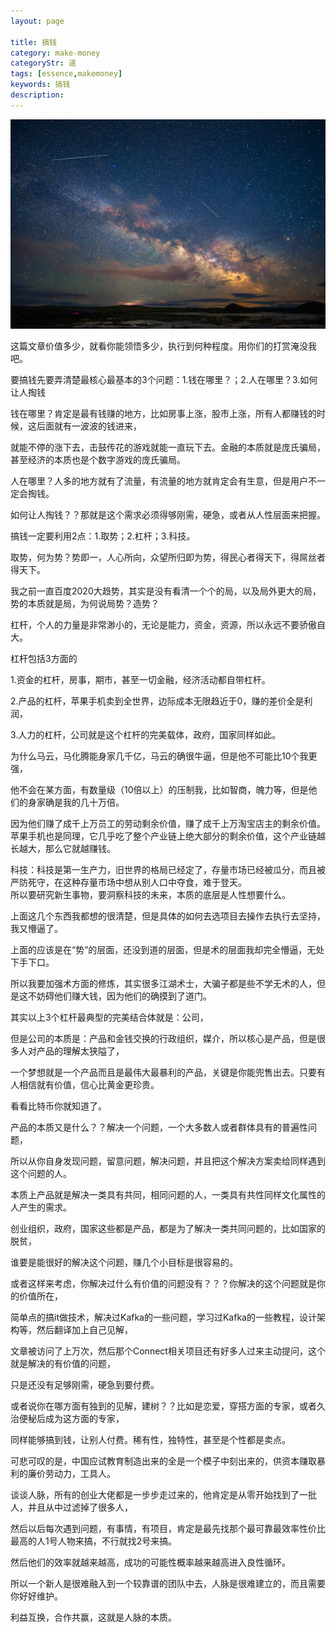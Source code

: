 ```yaml
---
layout: page

title: 搞钱
category: make-money
categoryStr: 道
tags: [essence,makemoney]
keywords: 搞钱
description:
---
```



<img src="/img/header/makemoney.jpg" class="post-img" alt="makeymoney">

这篇文章价值多少，就看你能领悟多少，执行到何种程度。用你们的打赏淹没我吧。

要搞钱先要弄清楚最核心最基本的3个问题：1.钱在哪里？；2.人在哪里？3.如何让人掏钱

钱在哪里？肯定是最有钱赚的地方，比如房事上涨，股市上涨，所有人都赚钱的时候，这后面就有一波波的钱进来，

就能不停的涨下去，击鼓传花的游戏就能一直玩下去。金融的本质就是庞氏骗局，甚至经济的本质也是个数字游戏的庞氏骗局。

人在哪里？人多的地方就有了流量，有流量的地方就肯定会有生意，但是用户不一定会掏钱。

如何让人掏钱？？那就是这个需求必须得够刚需，硬急，或者从人性层面来把握。



搞钱一定要利用2点：1.取势；2.杠杆；3.科技。

取势，何为势？势即一，人心所向，众望所归即为势，得民心者得天下，得屌丝者得天下。

我之前一直百度2020大趋势，其实是没有看清一个个的局，以及局外更大的局，势的本质就是局，为何说局势？造势？



杠杆，个人的力量是非常渺小的，无论是能力，资金，资源，所以永远不要骄傲自大。

杠杆包括3方面的

1.资金的杠杆，房事，期市，甚至一切金融，经济活动都自带杠杆。

2.产品的杠杆，苹果手机卖到全世界，边际成本无限趋近于0，赚的差价全是利润，

3.人力的杠杆，公司就是这个杠杆的完美载体，政府，国家同样如此。

为什么马云，马化腾能身家几千亿，马云的确很牛逼，但是他不可能比10个我更强，

他不会在某方面，有数量级（10倍以上）的压制我，比如智商，魄力等，但是他们的身家确是我的几十万倍。

因为他们赚了成千上万员工的劳动剩余价值，赚了成千上万淘宝店主的剩余价值。苹果手机也是同理，它几乎吃了整个产业链上绝大部分的剩余价值，这个产业链越长越大，那么它就越赚钱。


科技：科技是第一生产力，旧世界的格局已经定了，存量市场已经被瓜分，而且被严防死守，在这种存量市场中想从别人口中夺食，难于登天。  
所以要研究新生事物，要洞察科技的未来，本质的底层是人性想要什么。  

上面这几个东西我都想的很清楚，但是具体的如何去选项目去操作去执行去坚持，我又懵逼了。

上面的应该是在“势”的层面，还没到道的层面，但是术的层面我却完全懵逼，无处下手下口。

所以我要加强术方面的修炼，其实很多江湖术士，大骗子都是些不学无术的人，但是这不妨碍他们赚大钱，因为他们的确摸到了道门。



其实以上3个杠杆最典型的完美结合体就是：公司，

但是公司的本质是：产品和金钱交换的行政组织，媒介，所以核心是产品，但是很多人对产品的理解太狭隘了，

一个梦想就是一个产品而且是最伟大最暴利的产品，关键是你能兜售出去。只要有人相信就有价值，信心比黄金更珍贵。

看看比特币你就知道了。



产品的本质又是什么？？解决一个问题，一个大多数人或者群体具有的普遍性问题，

所以从你自身发现问题，留意问题，解决问题，并且把这个解决方案卖给同样遇到这个问题的人。

本质上产品就是解决一类具有共同，相同问题的人，一类具有共性同样文化属性的人产生的需求。

创业组织，政府，国家这些都是产品，都是为了解决一类共同问题的，比如国家的脱贫，

谁要是能很好的解决这个问题，赚几个小目标是很容易的。



或者这样来考虑，你解决过什么有价值的问题没有？？？你解决的这个问题就是你的价值所在，

简单点的搞it做技术，解决过Kafka的一些问题，学习过Kafka的一些教程，设计架构等，然后翻译加上自己见解，

文章被访问了上万次，然后那个Connect相关项目还有好多人过来主动提问，这个就是解决的有价值的问题，

只是还没有足够刚需，硬急到要付费。



或者说你在哪方面有独到的见解，建树？？比如是恋爱，穿搭方面的专家，或者久治便秘后成为这方面的专家，

同样能够搞到钱，让别人付费。稀有性，独特性，甚至是个性都是卖点。

可悲可叹的是，中国应试教育制造出来的全是一个模子中刻出来的，供资本赚取暴利的廉价劳动力，工具人。



谈谈人脉，所有的创业大佬都是一步步走过来的，他肯定是从零开始找到了一批人，并且从中过滤掉了很多人，

然后以后每次遇到问题，有事情，有项目，肯定是最先找那个最可靠最效率性价比最高的人1号人物来搞，不行就找2号来搞。

然后他们的效率就越来越高，成功的可能性概率越来越高进入良性循环。

所以一个新人是很难融入到一个较靠谱的团队中去，人脉是很难建立的，而且需要你好好维护。

利益互换，合作共赢，这就是人脉的本质。